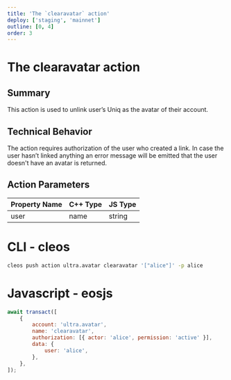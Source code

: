 ```yaml
---
title: 'The `clearavatar` action'
deploy: ['staging', 'mainnet']
outline: [0, 4]
order: 3
---
```


# The clearavatar action

## Summary

This action is used to unlink user’s Uniq as the avatar of their account.

## Technical Behavior

The action requires authorization of the user who created a link. In case the user hasn’t linked anything an error message will be emitted that the user doesn't have an avatar is returned.

## Action Parameters

| Property Name | C++ Type | JS Type |
| ------------- | -------- | ------- |
| user          | name     | string  |

# CLI - cleos

```bash
cleos push action ultra.avatar clearavatar '["alice"]' -p alice
```

# Javascript - eosjs

```js
await transact([
    {
        account: 'ultra.avatar',
        name: 'clearavatar',
        authorization: [{ actor: 'alice', permission: 'active' }],
        data: {
            user: 'alice',
        },
    },
]);
```

